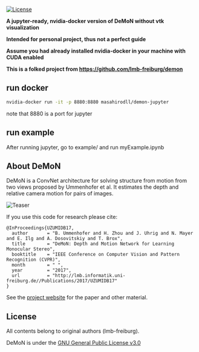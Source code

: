 [![License](https://img.shields.io/badge/license-GPLv3-blue.svg)](LICENSE)

**A jupyter-ready, nvidia-docker version of DeMoN without vtk visualization**

**Intended for personal project, thus not a perfect guide**

**Assume you had already installed nvidia-docker in your machine with CUDA enabled**

**This is a folked project from https://github.com/lmb-freiburg/demon**

## run docker

```bash
nvidia-docker run -it -p 8880:8880 masahirodll/demon-jupyter
```

note that 8880 is a port for jupyter

## run example

After running jupyter, go to example/ and run myExample.ipynb

## About DeMoN

DeMoN is a ConvNet architecture for solving structure from motion from two views proposed by Ummenhofer et al.
It estimates the depth and relative camera motion for pairs of images.

![Teaser](teaser.png)

If you use this code for research please cite:
   
    @InProceedings{UZUMIDB17,
      author       = "B. Ummenhofer and H. Zhou and J. Uhrig and N. Mayer and E. Ilg and A. Dosovitskiy and T. Brox",
      title        = "DeMoN: Depth and Motion Network for Learning Monocular Stereo",
      booktitle    = "IEEE Conference on Computer Vision and Pattern Recognition (CVPR)",
      month        = " ",
      year         = "2017",
      url          = "http://lmb.informatik.uni-freiburg.de//Publications/2017/UZUMIDB17"
    }

See the [project website](https://lmb.informatik.uni-freiburg.de/people/ummenhof/depthmotionnet) for the paper and other material.

## License

All contents belong to original authors (lmb-freiburg).

DeMoN is under the [GNU General Public License v3.0](LICENSE.txt)

